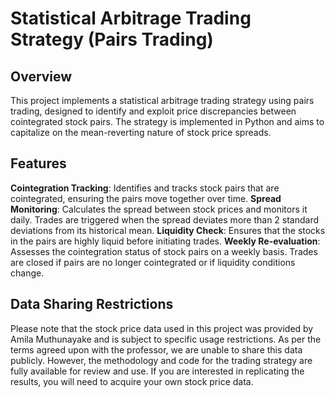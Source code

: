 # Statistical Arbitrage Trading Strategy (Pairs Trading)
## Overview
This project implements a statistical arbitrage trading strategy using pairs trading, designed to identify and exploit price discrepancies between cointegrated stock pairs. The strategy is implemented in Python and aims to capitalize on the mean-reverting nature of stock price spreads.

## Features
**Cointegration Tracking**: Identifies and tracks stock pairs that are cointegrated, ensuring the pairs move together over time.
**Spread Monitoring**: Calculates the spread between stock prices and monitors it daily. Trades are triggered when the spread deviates more than 2 standard deviations from its historical mean.
**Liquidity Check**: Ensures that the stocks in the pairs are highly liquid before initiating trades.
**Weekly Re-evaluation**: Assesses the cointegration status of stock pairs on a weekly basis. Trades are closed if pairs are no longer cointegrated or if liquidity conditions change.

## Data Sharing Restrictions
Please note that the stock price data used in this project was provided by Amila Muthunayake and is subject to specific usage restrictions. As per the terms agreed upon with the professor, we are unable to share this data publicly. However, the methodology and code for the trading strategy are fully available for review and use. If you are interested in replicating the results, you will need to acquire your own stock price data.
